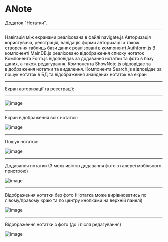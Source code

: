 # ANote
Додаток "Нотатки".
___________________

Навігація між екранами реалізована в файлі navigate.js
Авторизація користувача, реєстрація, валідація форми авторизації а також створення таблиць бази даних реалізовані в компоненті Authform.js
В компоненті MainDB.js реалізовано відображення списку нотаток
Компонента Form.js відоповідає за додавання нотатки та фото в базу даних, а також редагування.
Компонента ShowNote.js відповідає за відображення нотатки та видалення.
Компонента Search.js відповідає за пошук нотаток в БД та відображення знайдених нотаток на екран


___________________

Екран авторизації та реєстрації:
____________________

![image](https://github.com/BabinetsAnna/ANote/assets/113774821/f0d4ddf6-623d-4584-8fd8-9e3c75c3daa9)

_____________________

Екран відображення всіх нотаток: 

![image](https://github.com/BabinetsAnna/ANote/assets/113774821/136ec05b-90ad-495c-855f-adee8ad7602c)

_____________________

Пошук нотаток:

![image](https://github.com/BabinetsAnna/ANote/assets/113774821/af0f9e16-e1ea-468c-a3db-9afd5e2294e1)
  
______________________

Додавання нотатки (З можливістю додавання фото з галереї мобільного пристрою)

![image](https://github.com/BabinetsAnna/ANote/assets/113774821/ec7fb703-2973-4adc-ada8-2d2897e20a7a)


_______________________

Відображення нотатки без фото (Нотатка може вирівнюватись по лівому/правому краю та по центру кнопками на верхній панелі)

![image](https://github.com/BabinetsAnna/ANote/assets/113774821/9ec84bc7-1e42-4650-aa51-8436ddc216d3)

______________________

Відображення нотатки з фото (до і після редагування)

![image](https://github.com/BabinetsAnna/ANote/assets/113774821/1699649a-83da-4da5-a648-88951034b0f8)





